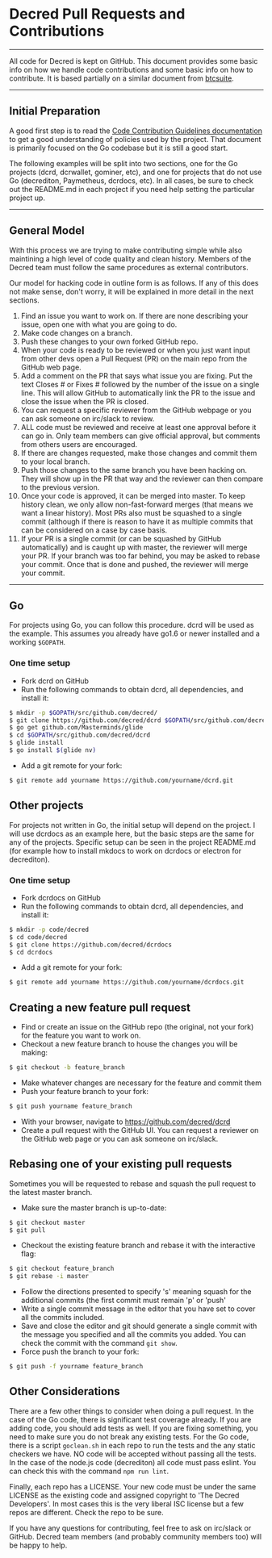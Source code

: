 # **Decred Pull Requests and Contributions**

---

All code for Decred is kept on GitHub.  This document provides some basic info on how we handle code contributions and some basic info on how to contribute. It is based partially on a similar document from [btcsuite](https://github.com/btcsuite).

---

## **Initial Preparation**

A good first step is to read the [Code Contribution Guidelines documentation](https://github.com/decred/dcrd/blob/master/docs/code_contribution_guidelines.md) to get a good understanding of policies used by the
project.  That document is primarily focused on the Go codebase but it is still a good start.

The following examples will be split into two sections, one for the Go projects (dcrd, dcrwallet, gominer, etc), and one for projects that do not use Go (decrediton, Paymetheus, dcrdocs, etc).  In all cases, be sure to check out the README.md in each project if you need help setting the particular project up.

---

## **General Model**

With this process we are trying to make contributing simple while also  maintining a high level of code quality and clean history.  Members of the Decred team must follow the same procedures as external contributors.

Our model for hacking code in outline form is as follows.  If any of this does not make sense, don't worry, it will be explained in more detail in the next sections.

1. Find an issue you want to work on.  If there are none describing your issue, open one with what you are going to do.
1. Make code changes on a branch.
1. Push these changes to your own forked GitHub repo.
1. When your code is ready to be reviewed or when you just want input from other devs open a Pull Request (PR) on the main repo from the GitHub web page.
1. Add a comment on the PR that says what issue you are fixing.  Put the text Closes # or Fixes # followed by the number of the issue on a single line.  This will allow GitHub to automatically link the PR to the issue and close the issue when the PR is closed.
1. You can request a specific reviewer from the GitHub webpage or you can ask someone on irc/slack to review.
1. ALL code must be reviewed and receive at least one approval before it can go in.  Only team members can give official approval, but comments from others users are encouraged.
1. If there are changes requested, make those changes and commit them to your local branch.
1. Push those changes to the same branch you have been hacking on.  They will show up in the PR that way and the reviewer can then compare to the previous version.
1. Once your code is approved, it can be merged into master.  To keep history clean, we only allow non-fast-forward merges (that means we want a linear history).  Most PRs also must be squashed to a single commit (although if there is reason to have it as multiple commits that can be considered on a case by case basis.
1. If your PR is a single commit (or can be squashed by GitHub automatically) and is caught up with master, the reviewer will merge your PR.  If your branch was too far behind, you may be asked to rebase your commit.  Once that is done and pushed, the reviewer will merge your commit.

---

## **Go**

For projects using Go, you can follow this procedure.  dcrd will be used as the example.  This assumes you already have go1.6 or newer installed and a working `$GOPATH`.

### One time setup
- Fork dcrd on GitHub
- Run the following commands to obtain dcrd, all dependencies, and install it:

```bash
$ mkdir -p $GOPATH/src/github.com/decred/
$ git clone https://github.com/decred/dcrd $GOPATH/src/github.com/decred/dcrd
$ go get github.com/Masterminds/glide
$ cd $GOPATH/src/github.com/decred/dcrd
$ glide install
$ go install $(glide nv)
```

- Add a git remote for your fork:

```bash
$ git remote add yourname https://github.com/yourname/dcrd.git
```

## **Other projects**

For projects not written in Go, the initial setup will depend on the project.  I will use dcrdocs as an example here, but the basic steps are the same for any of the projects.  Specific setup can be seen in the project README.md (for example how to install mkdocs to work on dcrdocs or electron for decrediton).

### **One time setup**
- Fork dcrdocs on GitHub
- Run the following commands to obtain dcrd, all dependencies, and install it:

```bash
$ mkdir -p code/decred
$ cd code/decred
$ git clone https://github.com/decred/dcrdocs
$ cd dcrdocs
```

- Add a git remote for your fork:

```bash
$ git remote add yourname https://github.com/yourname/dcrdocs.git
```

## **Creating a new feature pull request**
- Find or create an issue on the GitHub repo (the original, not your fork) for the feature you want to work on.
- Checkout a new feature branch to house the changes you will be making:

```bash
$ git checkout -b feature_branch
```
- Make whatever changes are necessary for the feature and commit them
- Push your feature branch to your fork:

```bash
$ git push yourname feature_branch
```
- With your browser, navigate to https://github.com/decred/dcrd
- Create a pull request with the GitHub UI.  You can request a reviewer on the GitHub web page or you can ask someone on irc/slack.

## **Rebasing one of your existing pull requests**

Sometimes you will be requested to rebase and squash the pull request to the latest master branch.

- Make sure the master branch is up-to-date:

```bash
$ git checkout master
$ git pull
```
- Checkout the existing feature branch and rebase it with the interactive flag:

```bash
$ git checkout feature_branch
$ git rebase -i master
```
- Follow the directions presented to specify 's' meaning squash for the additional commits (the first commit must remain 'p' or 'push'
- Write a single commit message in the editor that you have set to cover all the commits included.
- Save and close the editor and git should generate a single commit with the message you specified and all the commits you added.  You can check the commit with the command ```git show```.
- Force push the branch to your fork:

```bash
$ git push -f yourname feature_branch
```

## **Other Considerations**

There are a few other things to consider when doing a pull request.  In the case of the Go code, there is significant test coverage already.  If you are adding code, you should add tests as well.  If you are fixing something, you need to make sure you do not break any existing tests.  For the Go code, there is a script ```goclean.sh``` in each repo to run the tests and the any static checkers we have.  NO code will be accepted without passing all the tests.  In the case of the node.js code (decrediton) all code must pass eslint.  You can check this with the command ```npm run lint```.

Finally, each repo has a LICENSE.  Your new code must be under the same LICENSE as the existing code and assigned copyright to 'The Decred Developers'.  In most cases this is the very liberal ISC license but a few repos are different.  Check the repo to be sure.

If you have any questions for contributing, feel free to ask on irc/slack or GitHub.  Decred team members (and probably community members too) will be happy to help.
